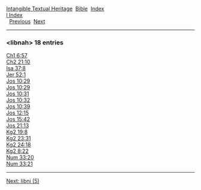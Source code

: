[Intangible Textual Heritage](../../index)  [Bible](../index) 
[Index](index)   
[l Index](_l_)  
  [Previous](c06767)  [Next](c06769) 

------------------------------------------------------------------------

### &lt;libnah&gt; 18 entries

[Ch1 6:57](../kjv/ch1006.htm#057)  
[Ch2 21:10](../kjv/ch2021.htm#010)  
[Isa 37:8](../kjv/isa037.htm#008)  
[Jer 52:1](../kjv/jer052.htm#001)  
[Jos 10:29](../kjv/jos010.htm#029)  
[Jos 10:29](../kjv/jos010.htm#029)  
[Jos 10:31](../kjv/jos010.htm#031)  
[Jos 10:32](../kjv/jos010.htm#032)  
[Jos 10:39](../kjv/jos010.htm#039)  
[Jos 12:15](../kjv/jos012.htm#015)  
[Jos 15:42](../kjv/jos015.htm#042)  
[Jos 21:13](../kjv/jos021.htm#013)  
[Kg2 19:8](../kjv/kg2019.htm#008)  
[Kg2 23:31](../kjv/kg2023.htm#031)  
[Kg2 24:18](../kjv/kg2024.htm#018)  
[Kg2 8:22](../kjv/kg2008.htm#022)  
[Num 33:20](../kjv/num033.htm#020)  
[Num 33:21](../kjv/num033.htm#021)  

------------------------------------------------------------------------

[Next: libni (5)](c06769)
